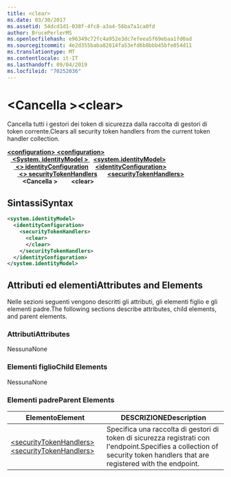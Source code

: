 ```yaml
---
title: <clear>
ms.date: 03/30/2017
ms.assetid: 54dcd1d1-038f-4fc8-a3a4-56ba7a1ca0fd
author: BrucePerlerMS
ms.openlocfilehash: e96349c72fc4a952e3dc7efeea5f69ebaa1fd0ad
ms.sourcegitcommit: 4e2d355baba82814fa53efd6b8bbb45bfe054d11
ms.translationtype: MT
ms.contentlocale: it-IT
ms.lasthandoff: 09/04/2019
ms.locfileid: "70252036"
---
```

# <a name="clear"></a><span data-ttu-id="83c81-101">\<Cancella ></span><span class="sxs-lookup"><span data-stu-id="83c81-101">\<clear></span></span>
<span data-ttu-id="83c81-102">Cancella tutti i gestori dei token di sicurezza dalla raccolta di gestori di token corrente.</span><span class="sxs-lookup"><span data-stu-id="83c81-102">Clears all security token handlers from the current token handler collection.</span></span>  
  
<span data-ttu-id="83c81-103">[ **\<configuration>** ](../configuration-element.md)</span><span class="sxs-lookup"><span data-stu-id="83c81-103">[**\<configuration>**](../configuration-element.md)</span></span>\
<span data-ttu-id="83c81-104">&nbsp;&nbsp;[ **\<System. identityModel >** ](system-identitymodel.md)</span><span class="sxs-lookup"><span data-stu-id="83c81-104">&nbsp;&nbsp;[**\<system.identityModel>**](system-identitymodel.md)</span></span>\
<span data-ttu-id="83c81-105">&nbsp;&nbsp;&nbsp;&nbsp;[ **\<> identityConfiguration**](identityconfiguration.md)</span><span class="sxs-lookup"><span data-stu-id="83c81-105">&nbsp;&nbsp;&nbsp;&nbsp;[**\<identityConfiguration>**](identityconfiguration.md)</span></span>\
<span data-ttu-id="83c81-106">&nbsp;&nbsp;&nbsp;&nbsp;&nbsp;&nbsp;[ **\<> securityTokenHandlers**](securitytokenhandlers.md)</span><span class="sxs-lookup"><span data-stu-id="83c81-106">&nbsp;&nbsp;&nbsp;&nbsp;&nbsp;&nbsp;[**\<securityTokenHandlers>**](securitytokenhandlers.md)</span></span>\
<span data-ttu-id="83c81-107">&nbsp;&nbsp;&nbsp;&nbsp;&nbsp;&nbsp;&nbsp;&nbsp; **\<Cancella >**</span><span class="sxs-lookup"><span data-stu-id="83c81-107">&nbsp;&nbsp;&nbsp;&nbsp;&nbsp;&nbsp;&nbsp;&nbsp;**\<clear>**</span></span>  
  
## <a name="syntax"></a><span data-ttu-id="83c81-108">Sintassi</span><span class="sxs-lookup"><span data-stu-id="83c81-108">Syntax</span></span>  
  
```xml  
<system.identityModel>  
  <identityConfiguration>  
    <securityTokenHandlers>  
      <clear>  
      </clear>  
    </securityTokenHandlers>  
  </identityConfiguration>  
</system.identityModel>  
```  
  
## <a name="attributes-and-elements"></a><span data-ttu-id="83c81-109">Attributi ed elementi</span><span class="sxs-lookup"><span data-stu-id="83c81-109">Attributes and Elements</span></span>  
 <span data-ttu-id="83c81-110">Nelle sezioni seguenti vengono descritti gli attributi, gli elementi figlio e gli elementi padre.</span><span class="sxs-lookup"><span data-stu-id="83c81-110">The following sections describe attributes, child elements, and parent elements.</span></span>  
  
### <a name="attributes"></a><span data-ttu-id="83c81-111">Attributi</span><span class="sxs-lookup"><span data-stu-id="83c81-111">Attributes</span></span>  
 <span data-ttu-id="83c81-112">Nessuna</span><span class="sxs-lookup"><span data-stu-id="83c81-112">None</span></span>  
  
### <a name="child-elements"></a><span data-ttu-id="83c81-113">Elementi figlio</span><span class="sxs-lookup"><span data-stu-id="83c81-113">Child Elements</span></span>  
 <span data-ttu-id="83c81-114">Nessuna</span><span class="sxs-lookup"><span data-stu-id="83c81-114">None</span></span>  
  
### <a name="parent-elements"></a><span data-ttu-id="83c81-115">Elementi padre</span><span class="sxs-lookup"><span data-stu-id="83c81-115">Parent Elements</span></span>  
  
|<span data-ttu-id="83c81-116">Elemento</span><span class="sxs-lookup"><span data-stu-id="83c81-116">Element</span></span>|<span data-ttu-id="83c81-117">DESCRIZIONE</span><span class="sxs-lookup"><span data-stu-id="83c81-117">Description</span></span>|  
|-------------|-----------------|  
|[<span data-ttu-id="83c81-118">\<securityTokenHandlers></span><span class="sxs-lookup"><span data-stu-id="83c81-118">\<securityTokenHandlers></span></span>](securitytokenhandlers.md)|<span data-ttu-id="83c81-119">Specifica una raccolta di gestori di token di sicurezza registrati con l'endpoint.</span><span class="sxs-lookup"><span data-stu-id="83c81-119">Specifies a collection of security token handlers that are registered with the endpoint.</span></span>|
